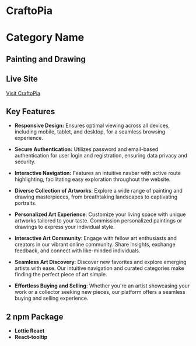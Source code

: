 # CraftoPia

# Category Name
##  Painting and Drawing

## Live Site
[Visit CraftoPia](https://art-craft-2ddac.web.app)


## Key Features
- **Responsive Design:** Ensures optimal viewing across all devices, including mobile, tablet, and desktop, for a seamless browsing experience.

- **Secure Authentication:** Utilizes password and email-based authentication for user login and registration, ensuring data privacy and security.

- **Interactive Navigation:** Features an intuitive navbar with active route highlighting, facilitating easy exploration throughout the website.

- **Diverse Collection of Artworks**: Explore a wide range of painting and drawing masterpieces, from breathtaking landscapes to captivating portraits.

- **Personalized Art Experience**: Customize your living space with unique artworks tailored to your taste. Commission personalized paintings or drawings to express your individual style.

- **Interactive Art Community**: Engage with fellow art enthusiasts and creators in our vibrant online community. Share insights, exchange feedback, and connect with like-minded individuals.

- **Seamless Art Discovery**: Discover new favorites and explore emerging artists with ease. Our intuitive navigation and curated categories make finding the perfect piece of art simple.

- **Effortless Buying and Selling**: Whether you're an artist showcasing your work or a collector seeking new pieces, our platform offers a seamless buying and selling experience.

## 2 npm Package
- **Lottie React**
- **React-tooltip**
